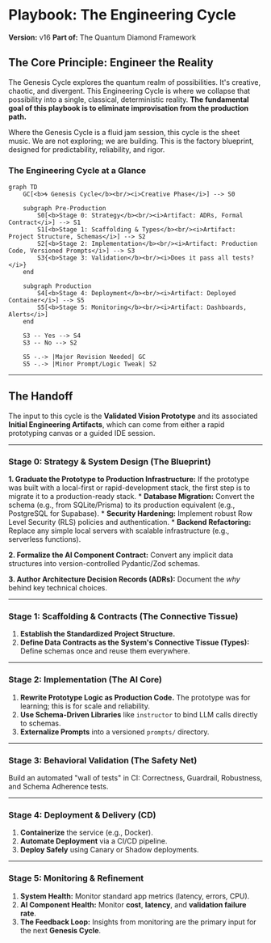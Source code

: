 # Playbook: The Engineering Cycle
**Version:** v16
**Part of:** The Quantum Diamond Framework

## The Core Principle: Engineer the Reality

The Genesis Cycle explores the quantum realm of possibilities. It's creative, chaotic, and divergent. This Engineering Cycle is where we collapse that possibility into a single, classical, deterministic reality. **The fundamental goal of this playbook is to eliminate improvisation from the production path.**

Where the Genesis Cycle is a fluid jam session, this cycle is the sheet music. We are not exploring; we are building. This is the factory blueprint, designed for predictability, reliability, and rigor.

### The Engineering Cycle at a Glance

```mermaid
graph TD
    GC[<b>🌀 Genesis Cycle</b><br/><i>Creative Phase</i>] --> S0

    subgraph Pre-Production
        S0[<b>Stage 0: Strategy</b><br/><i>Artifact: ADRs, Formal Contract</i>] --> S1
        S1[<b>Stage 1: Scaffolding & Types</b><br/><i>Artifact: Project Structure, Schemas</i>] --> S2
        S2[<b>Stage 2: Implementation</b><br/><i>Artifact: Production Code, Versioned Prompts</i>] --> S3
        S3{<b>Stage 3: Validation</b><br/><i>Does it pass all tests?</i>}
    end

    subgraph Production
        S4[<b>Stage 4: Deployment</b><br/><i>Artifact: Deployed Container</i>] --> S5
        S5[<b>Stage 5: Monitoring</b><br/><i>Artifact: Dashboards, Alerts</i>]
    end

    S3 -- Yes --> S4
    S3 -- No --> S2

    S5 -.-> |Major Revision Needed| GC
    S5 -.-> |Minor Prompt/Logic Tweak| S2
```

---
## The Handoff

The input to this cycle is the **Validated Vision Prototype** and its associated **Initial Engineering Artifacts**, which can come from either a rapid prototyping canvas or a guided IDE session.

---
### Stage 0: Strategy & System Design (The Blueprint)

**1. Graduate the Prototype to Production Infrastructure:** If the prototype was built with a local-first or rapid-development stack, the first step is to migrate it to a production-ready stack.
    *   **Database Migration:** Convert the schema (e.g., from SQLite/Prisma) to its production equivalent (e.g., PostgreSQL for Supabase).
    *   **Security Hardening:** Implement robust Row Level Security (RLS) policies and authentication.
    *   **Backend Refactoring:** Replace any simple local servers with scalable infrastructure (e.g., serverless functions).

**2. Formalize the AI Component Contract:** Convert any implicit data structures into version-controlled Pydantic/Zod schemas.

**3. Author Architecture Decision Records (ADRs):** Document the *why* behind key technical choices.

---
### Stage 1: Scaffolding & Contracts (The Connective Tissue)
1.  **Establish the Standardized Project Structure.**
2.  **Define Data Contracts as the System's Connective Tissue (Types):** Define schemas once and reuse them everywhere.

---
### Stage 2: Implementation (The AI Core)
1.  **Rewrite Prototype Logic as Production Code.** The prototype was for learning; this is for scale and reliability.
2.  **Use Schema-Driven Libraries** like `instructor` to bind LLM calls directly to schemas.
3.  **Externalize Prompts** into a versioned `prompts/` directory.

---
### Stage 3: Behavioral Validation (The Safety Net)
Build an automated "wall of tests" in CI: Correctness, Guardrail, Robustness, and Schema Adherence tests.

---
### Stage 4: Deployment & Delivery (CD)
1.  **Containerize** the service (e.g., Docker).
2.  **Automate Deployment** via a CI/CD pipeline.
3.  **Deploy Safely** using Canary or Shadow deployments.

---
### Stage 5: Monitoring & Refinement
1.  **System Health:** Monitor standard app metrics (latency, errors, CPU).
2.  **AI Component Health:** Monitor **cost**, **latency**, and **validation failure rate**.
3.  **The Feedback Loop:** Insights from monitoring are the primary input for the next **Genesis Cycle**.